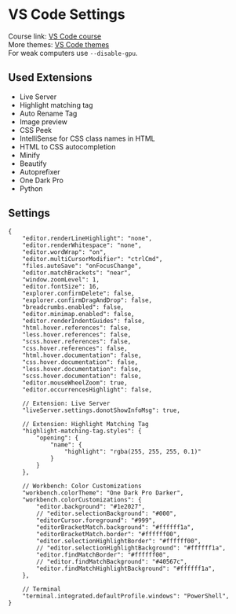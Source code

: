 # VS Code Settings

Course link: [VS Code course](https://go.galent.am/588)  
More themes: [VS Code themes](https://vscodethemes.com)  
For weak computers use `--disable-gpu`.

## Used Extensions

- Live Server
- Highlight matching tag
- Auto Rename Tag
- Image preview
- CSS Peek
- IntelliSense for CSS class names in HTML
- HTML to CSS autocompletion
- Minify
- Beautify
- Autoprefixer
- One Dark Pro
- Python

## Settings

```
{
    "editor.renderLineHighlight": "none",
    "editor.renderWhitespace": "none",
    "editor.wordWrap": "on",
    "editor.multiCursorModifier": "ctrlCmd",
    "files.autoSave": "onFocusChange",
    "editor.matchBrackets": "near",
    "window.zoomLevel": 1,
    "editor.fontSize": 16,
    "explorer.confirmDelete": false,
    "explorer.confirmDragAndDrop": false,
    "breadcrumbs.enabled": false,
    "editor.minimap.enabled": false,
    "editor.renderIndentGuides": false,
    "html.hover.references": false,
    "less.hover.references": false,
    "scss.hover.references": false,
    "css.hover.references": false,
    "html.hover.documentation": false,
    "css.hover.documentation": false,
    "less.hover.documentation": false,
    "scss.hover.documentation": false,
    "editor.mouseWheelZoom": true,
    "editor.occurrencesHighlight": false,

    // Extension: Live Server
    "liveServer.settings.donotShowInfoMsg": true,

    // Extension: Highlight Matching Tag
    "highlight-matching-tag.styles": {
        "opening": {
            "name": {
                "highlight": "rgba(255, 255, 255, 0.1)"
            }
        }
    },

    // Workbench: Color Customizations
    "workbench.colorTheme": "One Dark Pro Darker",
    "workbench.colorCustomizations": {
        "editor.background": "#1e2027",
        // "editor.selectionBackground": "#000",
        "editorCursor.foreground": "#999",
        "editorBracketMatch.background": "#ffffff1a",
        "editorBracketMatch.border": "#ffffff00",
        "editor.selectionHighlightBorder": "#ffffff00",
        // "editor.selectionHighlightBackground": "#ffffff1a",
        "editor.findMatchBorder": "#ffffff00",
        // "editor.findMatchBackground": "#40567c",
        "editor.findMatchHighlightBackground": "#ffffff1a",
    },

    // Terminal
    "terminal.integrated.defaultProfile.windows": "PowerShell",
}
```
